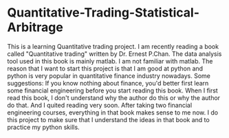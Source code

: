 # Quantitative-Trading-Statistical-Arbitrage
  This is a learning Quantitative trading project. I am recently reading a book called "Quantitative trading" written by Dr. Ernest P.Chan. The data analysis tool used in this book is mainly matlab. I am not familiar with matlab. The reason that I want to start this project is that I am good at python and python is very popular in quantitative finance industry nowadays.
  Some suggestions: If you know nothing about finance, you'd better first learn some financial engineering before you start reading this book. When I first read this book, I don't understand why the author do this or why the author do that. And I quited reading very soon. After taking two financial engineering courses, everything in that book makes sense to me now. 
  I do this project to make sure that I understand the ideas in that book and to practice my python skills.
